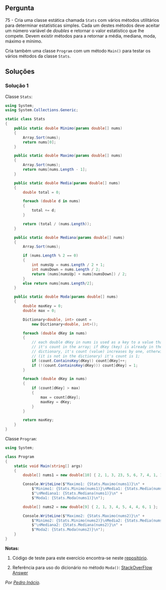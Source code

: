 ## Pergunta

75 - Cria uma classe estática chamada `Stats` com vários métodos utilitários
para determinar estatísticas simples. Cada um destes métodos deve aceitar um
número variável de _doubles_ e retornar o valor estatístico que lhe compete.
Devem existir métodos para a retornar a média, mediana, moda, máximo e mínimo.

Cria também uma classe `Program` com um método `Main()` para testar os vários
métodos da classe `Stats`.

## Soluções

### Solução 1

Classe `Stats`:

```cs
using System;
using System.Collections.Generic;

static class Stats
{
    public static double Minimo(params double[] nums)
    {
        Array.Sort(nums);
        return nums[0];
    }

    public static double Maximo(params double[] nums)
    {
        Array.Sort(nums);
        return nums[nums.Length - 1];
    }

    public static double Media(params double[] nums)
    {
        double total = 0;

        foreach (double d in nums)
        {
            total += d;
        }

        return (total / (nums.Length));
    }

    public static double Mediana(params double[] nums)
    {
        Array.Sort(nums);

        if (nums.Length % 2 == 0)
        {
            int numsUp = nums.Length / 2 + 1;
            int numsDown = nums.Length / 2;
            return (nums[numsUp] + nums[numsDown]) / 2;
        }
        else return nums[nums.Length/2];
    }

    public static double Moda(params double[] nums)
    {
        double maxKey = 0;
        double max = 0;

        Dictionary<double, int> count =
            new Dictionary<double, int>();

        foreach (double dKey in nums)
        {
            // each double dKey in nums is used as a key to a value that is
            // it's count in the array; if dKey (key) is already in the
            // dictionary, it's count (value) increases by one, otherwise
            // (it is not in the dictionary) it's count is 1;
            if (count.ContainsKey(dKey)) count[dKey]++;
            if (!(count.ContainsKey(dKey))) count[dKey] = 1;
        }

        foreach (double dKey in nums)
        {
            if (count[dKey] > max)
            {
                max = count[dKey];
                maxKey = dKey;
            }
        }

        return maxKey;
    }
}
```

Classe `Program`:

```cs
using System;

class Program
{
    static void Main(string[] args)
    {
        double[] nums1 = new double[10] { 2, 1, 3, 23, 5, 6, 7, 4, 1, 1 };

        Console.WriteLine($"Maximo1: {Stats.Maximo(nums1)}\n" +
            $"Minimo1: {Stats.Minimo(nums1)}\nMedia1: {Stats.Media(nums1)}" +
            $"\nMediana1: {Stats.Mediana(nums1)}\n" +
            $"Moda1: {Stats.Moda(nums1)}\n");

        double[] nums2 = new double[9] { 2, 1, 3, 4, 5, 4, 4, 6, 1 };

        Console.WriteLine($"Maximo2: {Stats.Maximo(nums2)}\n" +
            $"Minimo2: {Stats.Minimo(nums2)}\nMedia2: {Stats.Media(nums2)}" +
            $"\nMediana2: {Stats.Mediana(nums2)}\n" +
            $"Moda2: {Stats.Moda(nums2)}\n");
    }
}
```

**Notas:** 

1. Código de teste para este exercício encontra-se neste
[repositório](https://github.com/PmaiWoW/GitHub-Exercises).

1. Referência para uso do dicionário no método `Moda()`:
   [StackOverFlow Answer](https://stackoverflow.com/a/8260670)

*Por [Pedro Inácio](https://github.com/PmaiWoW).*
